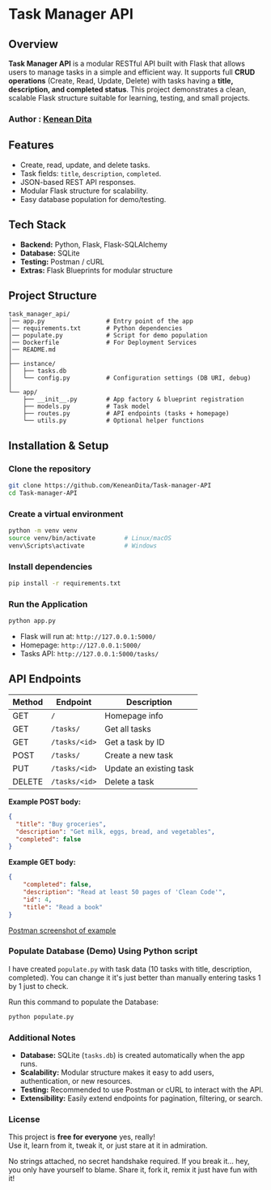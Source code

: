 # Task Manager API

## Overview

**Task Manager API** is a modular RESTful API built with Flask that allows users to manage tasks in a simple and efficient way. It supports full **CRUD operations** (Create, Read, Update, Delete) with tasks having a **title, description, and completed status**.
This project demonstrates a clean, scalable Flask structure suitable for learning, testing, and small projects.

### Author : [Kenean Dita](https://github.com/KeneanDita)

## Features

* Create, read, update, and delete tasks.
* Task fields: `title`, `description`, `completed`.
* JSON-based REST API responses.
* Modular Flask structure for scalability.
* Easy database population for demo/testing.

## Tech Stack

* **Backend:** Python, Flask, Flask-SQLAlchemy
* **Database:** SQLite
* **Testing:** Postman / cURL
* **Extras:** Flask Blueprints for modular structure

## Project Structure

```PS
task_manager_api/
│── app.py                 # Entry point of the app
│── requirements.txt       # Python dependencies
│── populate.py            # Script for demo population
│── Dockerfile             # For Deployment Services
│── README.md
│
├── instance/
│   ├── tasks.db
│   └── config.py          # Configuration settings (DB URI, debug)
│
└── app/
    ├── __init__.py        # App factory & blueprint registration
    ├── models.py          # Task model
    ├── routes.py          # API endpoints (tasks + homepage)
    └── utils.py           # Optional helper functions
```

## Installation & Setup

### Clone the repository

```bash
git clone https://github.com/KeneanDita/Task-manager-API
cd Task-manager-API
```

### Create a virtual environment

```bash
python -m venv venv
source venv/bin/activate        # Linux/macOS
venv\Scripts\activate           # Windows
```

### Install dependencies

```bash
pip install -r requirements.txt
```

### Run the Application

```bash
python app.py
```

* Flask will run at: `http://127.0.0.1:5000/`
* Homepage: `http://127.0.0.1:5000/`
* Tasks API: `http://127.0.0.1:5000/tasks/`

## API Endpoints

| Method | Endpoint      | Description             |
| ------ | ------------- | ----------------------- |
| GET    | `/`           | Homepage info           |
| GET    | `/tasks/`     | Get all tasks           |
| GET    | `/tasks/<id>` | Get a task by ID        |
| POST   | `/tasks/`     | Create a new task       |
| PUT    | `/tasks/<id>` | Update an existing task |
| DELETE | `/tasks/<id>` | Delete a task           |

**Example POST body:**

```json
{
  "title": "Buy groceries",
  "description": "Get milk, eggs, bread, and vegetables",
  "completed": false
}
```

**Example GET body:**

```json
{
    "completed": false,
    "description": "Read at least 50 pages of 'Clean Code'",
    "id": 4,
    "title": "Read a book"
}
```

[Postman screenshot of example](instance/r.png)

### Populate Database (Demo) Using Python script

I have created `populate.py` with task data (10 tasks with title, description, completed). You can change it it's just better than manually entering tasks 1 by 1 just to check.

Run this command to populate the Database:

```bash
python populate.py
```

### Additional Notes

* **Database:** SQLite (`tasks.db`) is created automatically when the app runs.
* **Scalability:** Modular structure makes it easy to add users, authentication, or new resources.
* **Testing:** Recommended to use Postman or cURL to interact with the API.
* **Extensibility:** Easily extend endpoints for pagination, filtering, or search.

### License

This project is **free for everyone** yes, really!  
Use it, learn from it, tweak it, or just stare at it in admiration.

No strings attached, no secret handshake required.
If you break it… hey, you only have yourself to blame.
Share it, fork it, remix it just have fun with it!
